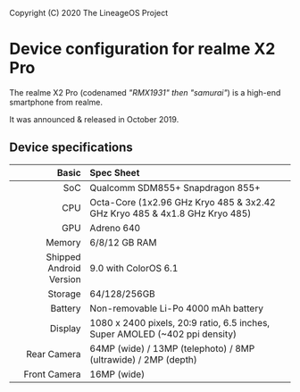 Copyright (C) 2020 The LineageOS Project

Device configuration for realme X2 Pro
=========================================

The realme X2 Pro (codenamed _"RMX1931" then "samurai"_)
is a high-end smartphone from realme.

It was announced & released in October 2019.

## Device specifications

Basic   | Spec Sheet
-------:|:-------------------------
SoC     | Qualcomm SDM855+ Snapdragon 855+
CPU     | Octa-Core (1x2.96 GHz Kryo 485 & 3x2.42 GHz Kryo 485 & 4x1.8 GHz Kryo 485)
GPU     | Adreno 640
Memory  | 6/8/12 GB RAM
Shipped Android Version | 9.0 with ColorOS 6.1
Storage | 64/128/256GB
Battery | Non-removable Li-Po 4000 mAh battery
Display | 1080 x 2400 pixels, 20:9 ratio, 6.5 inches, Super AMOLED (~402 ppi density)
Rear Camera  | 64MP (wide) / 13MP (telephoto) / 8MP (ultrawide) / 2MP (depth)
Front Camera | 16MP (wide)


